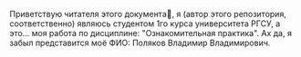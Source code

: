 Приветствую читателя этого документа🫡, я (автор этого репозитория, соответственно) являюсь студентом 1го курса университета РГСУ, а это... моя работа по дисциплине: "Ознакомительная практика". Ах да, я забыл представится моё ФИО: Поляков Владимир Владимирович.

